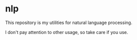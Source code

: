 # nlp

This repository is my utilities for natural language processing.

I don't pay attention to other usage, so take care if you use.
